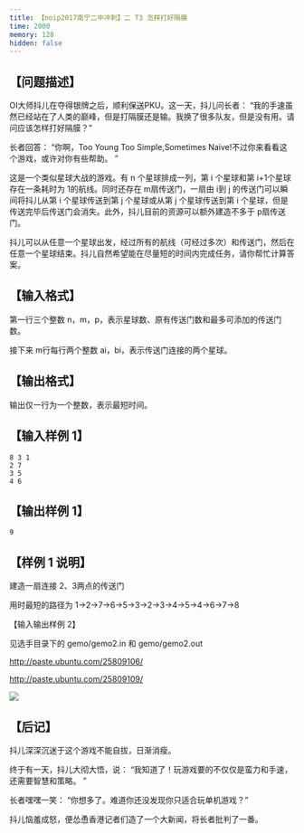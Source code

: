 ```yaml
---
title: 【noip2017南宁二中冲刺】二 T3 怎样打好隔膜
time: 2000
memory: 128
hidden: false
---
```


## 【问题描述】

OI大师抖儿在夺得银牌之后，顺利保送PKU。这一天，抖儿问长者： “我的手速虽然已经站在了人类的巅峰，但是打隔膜还是输。我换了很多队友，但是没有用。请问应该怎样打好隔膜？”

长者回答： “你啊，Too Young Too Simple,Sometimes Naive!不过你来看看这个游戏，或许对你有些帮助。 ”

这是一个类似星球大战的游戏。有 n 个星球排成一列，第 i 个星球和第 i+1个星球存在一条耗时为 1的航线。同时还存在 m扇传送门，一扇由 i到 j 的传送门可以瞬间将抖儿从第 i 个星球传送到第 j 个星球或从第 j 个星球传送到第 i 个星球，但是传送完毕后传送门会消失。此外，抖儿目前的资源可以额外建造不多于 p扇传送门。

抖儿可以从任意一个星球出发，经过所有的航线（可经过多次）和传送门，然后在任意一个星球结束。抖儿自然希望能在尽量短的时间内完成任务，请你帮忙计算答案。

## 【输入格式】

第一行三个整数 n，m，p，表示星球数、原有传送门数和最多可添加的传送门数。

接下来 m行每行两个整数 ai，bi，表示传送门连接的两个星球。

## 【输出格式】

输出仅一行为一个整数，表示最短时间。

## 【输入样例 1】

```
8 3 1
2 7
3 5
4 6
```

## 【输出样例 1】

```
9
```

## 【样例 1 说明】

建造一扇连接 2、3两点的传送门

用时最短的路径为 1→2→7→6→5→3→2→3→4→5→4→6→7→8

【输入输出样例 2】

见选手目录下的 gemo/gemo2.in 和 gemo/gemo2.out

http://paste.ubuntu.com/25809106/

http://paste.ubuntu.com/25809109/

![](http://ww1.sinaimg.cn/large/618359cbgy1fktmygzxpkj20sc0o73zh.jpg)

## 【后记】

抖儿深深沉迷于这个游戏不能自拔，日渐消瘦。

终于有一天，抖儿大彻大悟，说： “我知道了！玩游戏要的不仅仅是蛮力和手速，还需要智慧和策略。 ”

长者嘿嘿一笑： “你想多了。难道你还没发现你只适合玩单机游戏？”

抖儿恼羞成怒，便怂恿香港记者们造了一个大新闻，将长者批判了一番。
